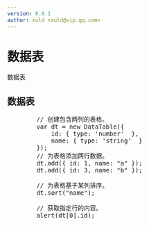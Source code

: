 ```yaml
---
version: 0.0.1
author: xuld <xuld@vip.qq.com>
---
```

# 数据表
数据表
## 数据表

<pre>        // 创建包含两列的表格。
        var dt = new DataTable({
            id: { type: 'number'  },
            name: { type: 'string'  }
        });
        // 为表格添加两行数据。
        dt.add({ id: 1, name: "a" });
        dt.add({ id: 3, name: "b" });

        // 为表格基于某列排序。
        dt.sort("name");

        // 获取指定行的内容。
        alert(dt[0].id);
    </pre>

